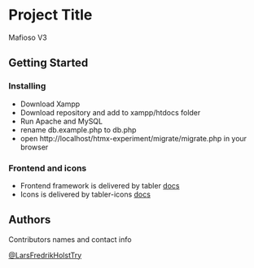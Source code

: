 # Project Title

Mafioso V3

## Getting Started

### Installing

- Download Xampp
- Download repository and add to xampp/htdocs folder
- Run Apache and MySQL
- rename db.example.php to db.php
- open http://localhost/htmx-experiment/migrate/migrate.php in your browser

### Frontend and icons

- Frontend framework is delivered by tabler [docs](https://preview.tabler.io/docs/index.html)
- Icons is delivered by tabler-icons [docs](https://tabler-icons.io/)

## Authors

Contributors names and contact info

[@LarsFredrikHolstTry](https://github.com/LarsFredrikHolstTry)

